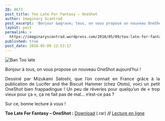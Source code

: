 ```yaml
---
ID: 8673
post_title: Too Late For Fantasy – OneShot
author: Imaginary Scantrad
post_excerpt: 'Bonjour &agrave; tous, on vous propose un nouveau OneShot aujourd&rsquo;hui !&nbsp; Dessin&eacute; par Mizukami Satoshi, que l&rsquo;on connait en France gr&acirc;ce &agrave; la publication de Lucifer and the Biscuit Hammer (chez Ototo), voici un petit OneShot bien frappadingue ! Un... <a href="https://imaginaryscantrad.wordpress.com/2018/05/09/too-late-for-fantasy-oneshot/#more-2147">Lire la suite &rarr;</a>'
layout: post
permalink: >
  https://imaginaryscantrad.wordpress.com/2018/05/09/too-late-for-fantasy-oneshot/
published: true
post_date: 2018-05-09 12:53:17
---
```

<p style="text-align:justify;"><img data-attachment-id="2148" data-permalink="https://imaginaryscantrad.wordpress.com/2018/05/09/too-late-for-fantasy-oneshot/ban-too-late/" data-orig-file="https://imaginaryscantrad.files.wordpress.com/2018/05/ban-too-late.png?w=736" data-orig-size="904,452" data-comments-opened="1" data-image-meta="{&quot;aperture&quot;:&quot;0&quot;,&quot;credit&quot;:&quot;&quot;,&quot;camera&quot;:&quot;&quot;,&quot;caption&quot;:&quot;&quot;,&quot;created_timestamp&quot;:&quot;0&quot;,&quot;copyright&quot;:&quot;&quot;,&quot;focal_length&quot;:&quot;0&quot;,&quot;iso&quot;:&quot;0&quot;,&quot;shutter_speed&quot;:&quot;0&quot;,&quot;title&quot;:&quot;&quot;,&quot;orientation&quot;:&quot;0&quot;}" data-image-title="Ban Too late" data-image-description="" data-medium-file="https://imaginaryscantrad.files.wordpress.com/2018/05/ban-too-late.png?w=736?w=300" data-large-file="https://imaginaryscantrad.files.wordpress.com/2018/05/ban-too-late.png?w=736?w=736" class=" size-full wp-image-2148 aligncenter" src="https://imaginaryscantrad.files.wordpress.com/2018/05/ban-too-late.png?w=736" alt="Ban Too late" srcset="https://imaginaryscantrad.files.wordpress.com/2018/05/ban-too-late.png?w=736 736w, https://imaginaryscantrad.files.wordpress.com/2018/05/ban-too-late.png?w=150 150w, https://imaginaryscantrad.files.wordpress.com/2018/05/ban-too-late.png?w=300 300w, https://imaginaryscantrad.files.wordpress.com/2018/05/ban-too-late.png?w=768 768w, https://imaginaryscantrad.files.wordpress.com/2018/05/ban-too-late.png 904w" sizes="(max-width: 736px) 100vw, 736px"   /></p>
<p style="text-align:justify;">Bonjour à tous, on vous propose un nouveau OneShot aujourd&rsquo;hui ! <span id="more-2147"></span><span id="more-2145"></span><span id="more-1928"></span><span id="more-1899"></span> <span id="more-1880"></span><span id="more-1878"></span><span id="more-1874"></span><span id="more-1586"></span><span id="more-1578"></span><span id="more-1561"></span><span id="more-1547"></span><span id="more-829"></span></p>
<p style="text-align:justify;">Dessiné par Mizukami Satoshi, que l&rsquo;on connait en France grâce à la publication de Lucifer and the Biscuit Hammer (chez Ototo), voici un petit OneShot bien frappadingue ! Un peu de rêveries pour quelqu&rsquo;un de &laquo;&nbsp;trop vieux pour ça&nbsp;&raquo;, ça ne fait pas de mal&#8230; n&rsquo;est-ce pas ?</p>
<p style="text-align:justify;">Sur ce, bonne lecture à vous !</p>
<p style="text-align:justify;"><strong>Too Late For Fantasy – OneShot :</strong> <a href="https://mega.nz/#!F1QVQaST!d3wKPGrPauNZ-j_EFMCvguuAIEI2BzXn9xSqA6CaMes"  rel="noopener">Download</a> (.rar) <strong>//</strong> <a href="https://mangadex.org/chapter/306173"  rel="noopener">Lecture en ligne</a></p>